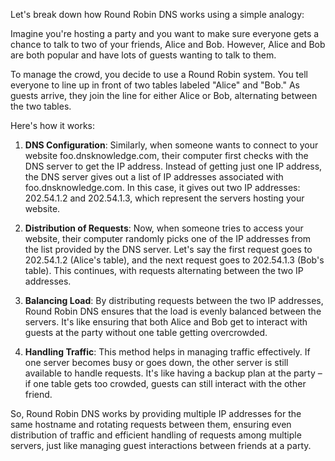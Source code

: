 Let's break down how Round Robin DNS works using a simple analogy:

Imagine you're hosting a party and you want to make sure everyone gets a chance to talk to two of your friends, Alice and Bob. However, Alice and Bob are both popular and have lots of guests wanting to talk to them.

To manage the crowd, you decide to use a Round Robin system. You tell everyone to line up in front of two tables labeled "Alice" and "Bob." As guests arrive, they join the line for either Alice or Bob, alternating between the two tables.

Here's how it works:

1. **DNS Configuration**: Similarly, when someone wants to connect to your website foo.dnsknowledge.com, their computer first checks with the DNS server to get the IP address. Instead of getting just one IP address, the DNS server gives out a list of IP addresses associated with foo.dnsknowledge.com. In this case, it gives out two IP addresses: 202.54.1.2 and 202.54.1.3, which represent the servers hosting your website.

2. **Distribution of Requests**: Now, when someone tries to access your website, their computer randomly picks one of the IP addresses from the list provided by the DNS server. Let's say the first request goes to 202.54.1.2 (Alice's table), and the next request goes to 202.54.1.3 (Bob's table). This continues, with requests alternating between the two IP addresses.

3. **Balancing Load**: By distributing requests between the two IP addresses, Round Robin DNS ensures that the load is evenly balanced between the servers. It's like ensuring that both Alice and Bob get to interact with guests at the party without one table getting overcrowded.

4. **Handling Traffic**: This method helps in managing traffic effectively. If one server becomes busy or goes down, the other server is still available to handle requests. It's like having a backup plan at the party – if one table gets too crowded, guests can still interact with the other friend.

So, Round Robin DNS works by providing multiple IP addresses for the same hostname and rotating requests between them, ensuring even distribution of traffic and efficient handling of requests among multiple servers, just like managing guest interactions between friends at a party.